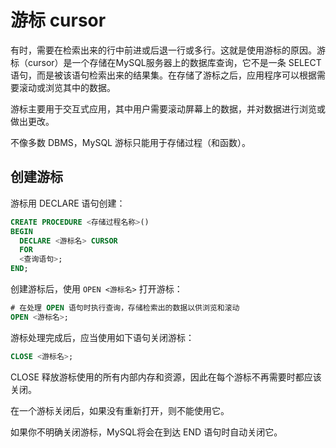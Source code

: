 # 游标 cursor

有时，需要在检索出来的行中前进或后退一行或多行。这就是使用游标的原因。游标（cursor）是一个存储在MySQL服务器上的数据库查询，它不是一条 SELECT 语句，而是被该语句检索出来的结果集。在存储了游标之后，应用程序可以根据需要滚动或浏览其中的数据。

游标主要用于交互式应用，其中用户需要滚动屏幕上的数据，并对数据进行浏览或做出更改。

不像多数 DBMS，MySQL 游标只能用于存储过程（和函数）。

## 创建游标

游标用 DECLARE 语句创建：

```sql
CREATE PROCEDURE <存储过程名称>()
BEGIN
  DECLARE <游标名> CURSOR
  FOR
  <查询语句>;
END;
```

创建游标后，使用 `OPEN <游标名>` 打开游标：

```sql
# 在处理 OPEN 语句时执行查询，存储检索出的数据以供浏览和滚动
OPEN <游标名>;
```

游标处理完成后，应当使用如下语句关闭游标：

```sql
CLOSE <游标名>;
```

CLOSE 释放游标使用的所有内部内存和资源，因此在每个游标不再需要时都应该关闭。

在一个游标关闭后，如果没有重新打开，则不能使用它。

如果你不明确关闭游标，MySQL将会在到达 END 语句时自动关闭它。





























